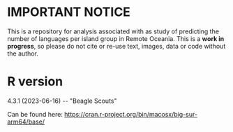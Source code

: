 # IMPORTANT NOTICE

This is a repository for analysis associated with as study of predicting the number of languages per island group in Remote Oceania. This is a **work in progress**, so please do not cite or re-use text, images, data or code without the author.

# R version

4.3.1 (2023-06-16) -- "Beagle Scouts"

Can be found here: <https://cran.r-project.org/bin/macosx/big-sur-arm64/base/>
